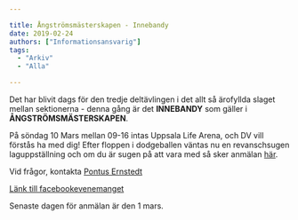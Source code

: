 ```yaml
---

title: Ångströmsmästerskapen - Innebandy
date: 2019-02-24
authors: ["Informationsansvarig"]
tags:
  - "Arkiv"
  - "Alla"

---
```


Det har blivit dags för den tredje deltävlingen i det allt så ärofyllda slaget mellan
sektionerna - denna gång är det **INNEBANDY** som gäller i **ÅNGSTRÖMSMÄSTERSKAPEN**.

På söndag 10 Mars mellan 09-16 intas Uppsala Life Arena, och DV vill förstås ha med dig!
Efter floppen i dodgeballen väntas nu en revanschsugen laguppställning och om du är sugen
på att vara med så sker anmälan [här](https://goo.gl/forms/uJhUoLwPNEcrmwOF3).

Vid frågor, kontakta [Pontus Ernstedt](poer0276@student.uu.se)

[Länk till facebookevenemanget](https://www.facebook.com/events/360236814818214/)

Senaste dagen för anmälan är den 1 mars.